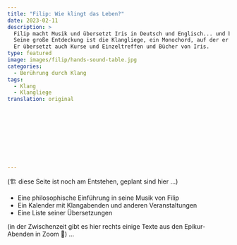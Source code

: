 ```yaml
---
title: "Filip: Wie klingt das Leben?"
date: 2023-02-11
description: >
  Filip macht Musik und übersetzt Iris in Deutsch und Englisch... und begleitet sie auf Reisen und zu Hause.
  Seine große Entdeckung ist die Klangliege, ein Monochord, auf der er für und in Menschen hineinspielt - seit der Coronazeit auch über Zoom (die "Atmosphäre" kennt keinen Raum). 40 Minuten auf der Liege können entspannend sein, befreiend, erlebnisreich oder lebensverändernd, je nach dem... ja... wie Augenblick ist und die Beiderseitigkeit. Manchmal gibt es Klangabende mit einer großen Klangliege und einigen kleinen, die man auf Bauch oder Rücken legt, und auf denen Teilnehmer für sich gegenseitig spielen.
  Er übersetzt auch Kurse und Einzeltreffen und Bücher von Iris.
type: featured
image: images/filip/hands-sound-table.jpg
categories:
  - Berührung durch Klang
tags:
  - Klang
  - Klangliege
translation: original










---
```

(🏗️ diese Seite ist noch am Entstehen, geplant sind hier ...)

- Eine philosophische Einführung in seine Musik von Filip
- Ein Kalender mit Klangabenden und anderen Veranstaltungen
- Eine Liste seiner Übersetzungen


(in der Zwischenzeit gibt es hier rechts einige Texte aus den Epikur-Abenden in Zoom 🌳)
...
